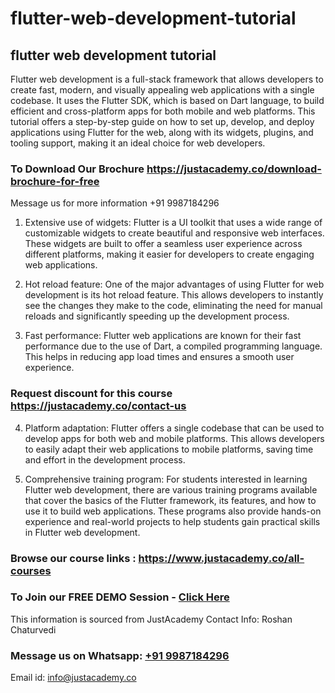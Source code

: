 # flutter-web-development-tutorial
## flutter web development tutorial
Flutter web development is a full-stack framework that allows developers to create fast, modern, and visually appealing web applications with a single codebase. It uses the Flutter SDK, which is based on Dart language, to build efficient and cross-platform apps for both mobile and web platforms. This tutorial offers a step-by-step guide on how to set up, develop, and deploy applications using Flutter for the web, along with its widgets, plugins, and tooling support, making it an ideal choice for web developers.
### To Download Our Brochure https://justacademy.co/download-brochure-for-free
Message us for more information +91 9987184296

1) Extensive use of widgets: Flutter is a UI toolkit that uses a wide range of customizable widgets to create beautiful and responsive web interfaces. These widgets are built to offer a seamless user experience across different platforms, making it easier for developers to create engaging web applications.

2) Hot reload feature: One of the major advantages of using Flutter for web development is its hot reload feature. This allows developers to instantly see the changes they make to the code, eliminating the need for manual reloads and significantly speeding up the development process.

3) Fast performance: Flutter web applications are known for their fast performance due to the use of Dart, a compiled programming language. This helps in reducing app load times and ensures a smooth user experience.

### Request discount for this course https://justacademy.co/contact-us

4) Platform adaptation: Flutter offers a single codebase that can be used to develop apps for both web and mobile platforms. This allows developers to easily adapt their web applications to mobile platforms, saving time and effort in the development process.

5) Comprehensive training program: For students interested in learning Flutter web development, there are various training programs available that cover the basics of the Flutter framework, its features, and how to use it to build web applications. These programs also provide hands-on experience and real-world projects to help students gain practical skills in Flutter web development.

### Browse our course links : https://www.justacademy.co/all-courses 
### To Join our FREE DEMO Session - [ Click Here ](https://justacademy.co/register-for-course-demo)

This information is sourced from JustAcademy
Contact Info:
Roshan Chaturvedi
### Message us on Whatsapp: [+91 9987184296](https://api.whatsapp.com/send?phone=9987184296)
Email id: info@justacademy.co
